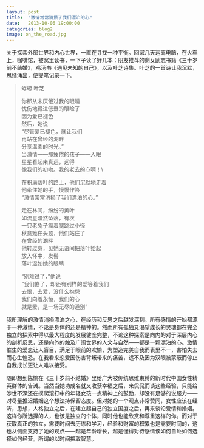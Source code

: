 ```yaml
---
layout: post
title:  "激情常常消损了我们漂泊的心"
date:   2013-10-06 19:00:00
categories: blog2
image: on_the_road.jpg
---
```


关于探索外部世界和内心世界，一直在寻找一种平衡。回家几天远离电脑，在火车上，咖啡馆，被窝里读书，一下子读了好几本：朋友推荐的剩女励志书籍《三十岁前不结婚》，鸡汤书《遇见未知的自己》，以及叶芝诗集。叶芝的一首诗让我沉默，思绪涌出，便提笔记录一下。



> 蜉蝣 叶芝
>
> 你那从未厌倦过我的眼睛 \
> 忧伤地藏进低垂的眼睑了 \
> 因为爱已褪色 \
> 然后，她说 \
> “尽管爱已褪色，就让我们 \
> 再站在曾经的湖畔 \
> 分享温柔的时光。” \
> 当激情——那疲倦的孩子——入眠 \
> 星星看起来真远，远得 \
> 像我们的初吻。我的老去的心啊！\
>
> 在积满落叶的路上，他们沉默地走着 \
> 他牵住她的手，慢慢作答 \
> “激情常常消损了我们漂泊的心。” 
>
> 走在林间，纷纷的黄叶 \
> 如流星暗然坠落，有次 \
> 一只老兔子瘸着腿跳过小径 \
> 秋意笼在头顶，他们站住了 \
> 在曾经的湖畔 \
> 他转过身，见她无语间把落叶拾起 \
> 放入怀中，发髻 \
> 落叶湿如她的眼睛 
>
>“别难过了，”他说 \
>“我们倦了，却还有别样的爱等着我们 \
>去恨，去爱，没什么抱怨 \
>我们向着永恒，我们的心 \
>就是爱，是一场无尽的道别”


我所理解的激情消损漂泊之心，在经历和反思之后越发深刻。所有感情的开始都源于一种激情，不论是身体的还是精神的。然而所有孤独又渴望成长的灵魂都在完全独立的探索中得以最大程度的发展健全完整，不论这种探索是向内的对于深层内心的剖析反思，还是向外的触及广阔世界的人文与自然——都是一颗漂泊的心。激情催生的爱恋让人盲目，满足于眼前的欢愉，为塑造完美自我而表里不一，害怕失去而心生惶恐。在我看来恋爱因伤害背叛带来的痛苦，远不及因为双眼被蒙蔽而停止自我成长更让人难以接受。

随即想到陈愉在《三十岁前不结婚》里给广大被传统思维束缚的新时代中国女性精英群体的告诫。当然当她功成名就又收获幸福之后，来侃侃而谈这些经验，只能给涉世不深还在摸爬滚打中的年轻女孩一点精神上的鼓励，却没有足够的说服力——对尽量推迟婚姻这个想法持保留态度。但对她的一个观点非常赞同，女性应该在经济，思想，人格独立之后，在建立起自己的独立国度之后，再来谈论爱情和婚姻。这样你所选择的人，也该是独立的个体，同时他也能欣赏和尊重这样的你。而对于获取真正的独立，需要时间去历练和学习，经验和财富的积累也是需要时间的，这也从侧面支持了她的观点——越是年龄增长，越是懂得对待感情该如何自处如何选择如何经营。所谓的以时间换取智慧。